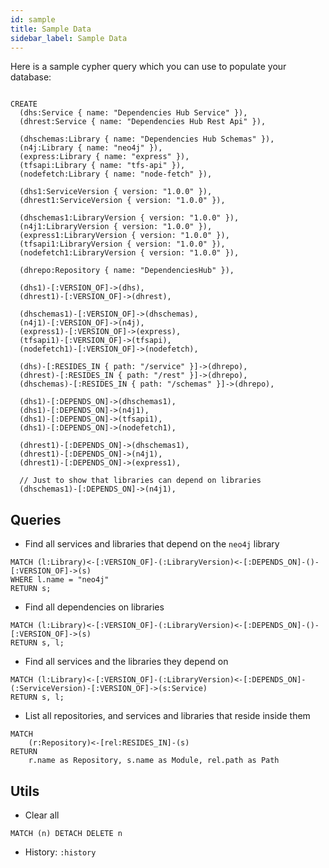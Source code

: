 ```yaml
---
id: sample
title: Sample Data
sidebar_label: Sample Data
---
```


Here is a sample cypher query which you can use to populate your database:

```cypher

CREATE
  (dhs:Service { name: "Dependencies Hub Service" }),
  (dhrest:Service { name: "Dependencies Hub Rest Api" }),

  (dhschemas:Library { name: "Dependencies Hub Schemas" }),
  (n4j:Library { name: "neo4j" }),
  (express:Library { name: "express" }),
  (tfsapi:Library { name: "tfs-api" }),
  (nodefetch:Library { name: "node-fetch" }),

  (dhs1:ServiceVersion { version: "1.0.0" }),
  (dhrest1:ServiceVersion { version: "1.0.0" }),
  
  (dhschemas1:LibraryVersion { version: "1.0.0" }),
  (n4j1:LibraryVersion { version: "1.0.0" }),
  (express1:LibraryVersion { version: "1.0.0" }),
  (tfsapi1:LibraryVersion { version: "1.0.0" }),
  (nodefetch1:LibraryVersion { version: "1.0.0" }),
  
  (dhrepo:Repository { name: "DependenciesHub" }),

  (dhs1)-[:VERSION_OF]->(dhs),
  (dhrest1)-[:VERSION_OF]->(dhrest),

  (dhschemas1)-[:VERSION_OF]->(dhschemas),
  (n4j1)-[:VERSION_OF]->(n4j),
  (express1)-[:VERSION_OF]->(express),
  (tfsapi1)-[:VERSION_OF]->(tfsapi),
  (nodefetch1)-[:VERSION_OF]->(nodefetch),

  (dhs)-[:RESIDES_IN { path: "/service" }]->(dhrepo),
  (dhrest)-[:RESIDES_IN { path: "/rest" }]->(dhrepo),
  (dhschemas)-[:RESIDES_IN { path: "/schemas" }]->(dhrepo),

  (dhs1)-[:DEPENDS_ON]->(dhschemas1),
  (dhs1)-[:DEPENDS_ON]->(n4j1),
  (dhs1)-[:DEPENDS_ON]->(tfsapi1),
  (dhs1)-[:DEPENDS_ON]->(nodefetch1),

  (dhrest1)-[:DEPENDS_ON]->(dhschemas1),
  (dhrest1)-[:DEPENDS_ON]->(n4j1),
  (dhrest1)-[:DEPENDS_ON]->(express1),

  // Just to show that libraries can depend on libraries
  (dhschemas1)-[:DEPENDS_ON]->(n4j1),
```

## Queries

* Find all services and libraries that depend on the `neo4j` library

```cypher
MATCH (l:Library)<-[:VERSION_OF]-(:LibraryVersion)<-[:DEPENDS_ON]-()-[:VERSION_OF]->(s)
WHERE l.name = "neo4j"
RETURN s;
```

* Find all dependencies on libraries

```cypher
MATCH (l:Library)<-[:VERSION_OF]-(:LibraryVersion)<-[:DEPENDS_ON]-()-[:VERSION_OF]->(s)
RETURN s, l;
```

* Find all services and the libraries they depend on

```cypher
MATCH (l:Library)<-[:VERSION_OF]-(:LibraryVersion)<-[:DEPENDS_ON]-(:ServiceVersion)-[:VERSION_OF]->(s:Service)
RETURN s, l;
```

* List all repositories, and services and libraries that reside inside them

```cypher
MATCH 
	(r:Repository)<-[rel:RESIDES_IN]-(s) 
RETURN 
	r.name as Repository, s.name as Module, rel.path as Path
```

## Utils

* Clear all

```cypher
MATCH (n) DETACH DELETE n
```

* History: `:history`